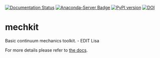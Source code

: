 [![Documentation Status](https://readthedocs.org/projects/mechkit/badge/?version=latest)][rtdocs]
[![Anaconda-Server Badge](https://anaconda.org/anaconda/markdown/badges/installer/conda.svg)][conda]
[![PyPI version](https://badge.fury.io/py/mechkit.svg)][pypi]
[![DOI](https://zenodo.org/badge/DOI/10.5281/zenodo.3898703.svg)](https://doi.org/10.5281/zenodo.3898703)



# mechkit

Basic continuum mechanics toolkit. - EDIT Lisa

For more details please refer to [the docs][rtdocs].

[conda]: https://anaconda.org/JulianKarlBauer/mechkit
[pypi]: https://pypi.org/project/mechkit/
[rtdocs]: http://mechkit.readthedocs.io/?badge=latest





